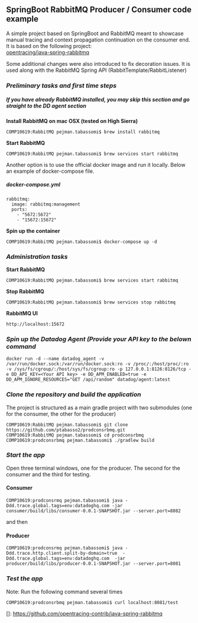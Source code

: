 ## SpringBoot RabbitMQ Producer / Consumer code example


A simple project based on SpringBoot and RabbitMQ meant to showcase manual tracing and 
context propagation continuation on the consumer end.<br> 
It is based on the following project: <br>
[opentracing/java-spring-rabbitmq](https://github.com/opentracing-contrib/java-spring-rabbitmq)

Some additional changes were also introduced to fix decoration issues. 
 It is used along with the RabbitMQ Spring API (RabbitTemplate/RabbitListener)

### _Preliminary tasks and first time steps_

##### _If you have already RabbitMQ installed, you may skip this section and go straight to the DD agent section_

**Install RabbitMQ on mac OSX (tested on High Sierra)**

````
COMP10619:RabbitMQ pejman.tabassomi$ brew install rabbitmq
````

**Start RabbitMQ**

````
COMP10619:RabbitMQ pejman.tabassomi$ brew services start rabbitmq
````

Another option is to use the official docker image and run it locally.
Below an example of docker-compose file.   


##### _docker-compose.yml_
````
rabbitmq:
  image: rabbitmq:management
  ports:
    - "5672:5672"
    - "15672:15672"
````   

**Spin up the container**

````
COMP10619:RabbitMQ pejman.tabassomi$ docker-compose up -d
````

### _Administration tasks_

**Start RabbitMQ**

````
COMP10619:RabbitMQ pejman.tabassomi$ brew services start rabbitmq
````

**Stop RabbitMQ**

````
COMP10619:RabbitMQ pejman.tabassomi$ brew services stop rabbitmq
````

**RabbitMQ UI**

````
http://localhost:15672
````

### _Spin up the Datadog Agent (Provide your API key  to the  belown command_


````
docker run -d --name datadog_agent -v /var/run/docker.sock:/var/run/docker.sock:ro -v /proc/:/host/proc/:ro -v /sys/fs/cgroup/:/host/sys/fs/cgroup:ro -p 127.0.0.1:8126:8126/tcp -e DD_API_KEY=<Your API key> -e DD_APM_ENABLED=true -e DD_APM_IGNORE_RESOURCES="GET /api/random" datadog/agent:latest
````

### _Clone the repository and build the application_

The project is structured as a main gradle project with two submodules (one for the consumer, the other for the producer)

````
COMP10619:RabbitMQ pejman.tabassomi$ git clone https://github.com/ptabasso2/prodconsrbmq.git
COMP10619:RabbitMQ pejman.tabassomi$ cd prodconsrbmq
COMP10619:prodconsrbmq pejman.tabassomi$ ./gradlew build
````


### _Start the app_

Open three terminal windows, one for the producer. The second for the consumer and the third for testing.

#### Consumer

````
COMP10619:prodconsrmq pejman.tabassomi$ java -Ddd.trace.global.tags=env:datadoghq.com -jar consumer/build/libs/consumer-0.0.1-SNAPSHOT.jar --server.port=8082
````
and then 

#### Producer

````
COMP10619:prodconsrmq pejman.tabassomi$ java -Ddd.trace.http.client.split-by-domain=true  -Ddd.trace.global.tags=env:datadoghq.com  -jar producer/build/libs/producer-0.0.1-SNAPSHOT.jar --server.port=8081
````

### _Test the app_

Note: Run the following command several times

````
COMP10619:prodconsrbmq pejman.tabassomi$ curl localhost:8081/test
````



[]: https://github.com/opentracing-contrib/java-spring-rabbitmq